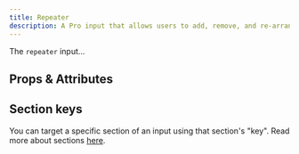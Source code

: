 ```yaml
---
title: Repeater
description: A Pro input that allows users to add, remove, and re-arrange repeatable input groups.
---
```


<InputPageHero
title="Repeater"
icon="IconInputProRepeater"
:pro="true"
project-price="0"></InputPageHero>

The `repeater` input...

<!-- example -->

## Props & Attributes

<!-- <reference-table input="rating">
</reference-table> -->

## Section keys

You can target a specific section of an input using that section's "key". Read more about sections [here](/essentials/inputs#sections).

<div>
  <formkit-input-diagram />
</div>

<reference-table type="sectionKeys" primary="section-key" :without="[]">
</reference-table>
